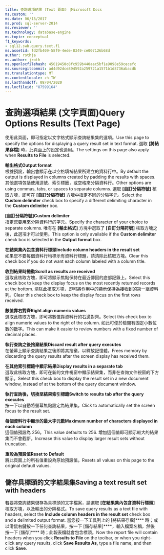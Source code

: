 ```yaml
---
title: 查詢選項結果 (Text 頁面) |Microsoft Docs
ms.custom: ''
ms.date: 06/13/2017
ms.prod: sql-server-2014
ms.reviewer: ''
ms.technology: database-engine
ms.topic: conceptual
f1_keywords:
- sql12.swb.query.text.f1
ms.assetid: fd2fb409-58f9-4ede-8349-ce007126b68d
author: rothja
ms.author: jroth
ms.openlocfilehash: 45019450c8fc959b440aac5bf1e9098e59cecefc
ms.sourcegitcommit: ad4d92dce894592a259721a1571b1d8736abacdb
ms.translationtype: MT
ms.contentlocale: zh-TW
ms.lasthandoff: 08/04/2020
ms.locfileid: "87599164"
---
```

# <a name="query-options-results-text-page"></a><span data-ttu-id="867e8-102">查詢選項結果 (文字頁面)</span><span class="sxs-lookup"><span data-stu-id="867e8-102">Query Options Results (Text Page)</span></span>
  <span data-ttu-id="867e8-103">使用此頁面，即可指定以文字格式顯示查詢結果集的選項。</span><span class="sxs-lookup"><span data-stu-id="867e8-103">Use this page to specify the options for displaying a query result set in text format.</span></span> <span data-ttu-id="867e8-104">選取 **[將結果存檔]** 時，此頁面上的設定也適用。</span><span class="sxs-lookup"><span data-stu-id="867e8-104">The settings on this page also apply when **Results to File** is selected.</span></span>  
  
 <span data-ttu-id="867e8-105">**輸出格式**</span><span class="sxs-lookup"><span data-stu-id="867e8-105">**Output format**</span></span>  
 <span data-ttu-id="867e8-106">根據預設，輸出會顯示在以空格填補結果所建立的資料行中。</span><span class="sxs-lookup"><span data-stu-id="867e8-106">By default the output is displayed in columns created by padding the results with spaces.</span></span> <span data-ttu-id="867e8-107">其他選項包括使用逗號、索引標籤，或空格來分隔資料行。</span><span class="sxs-lookup"><span data-stu-id="867e8-107">Other options are using commas, tabs, or spaces to separate columns.</span></span> <span data-ttu-id="867e8-108">選取 **[自訂分隔符號]** 核取方塊，即可在 **[自訂分隔符號]** 方塊中指定不同的分隔字元。</span><span class="sxs-lookup"><span data-stu-id="867e8-108">Select the **Custom delimiter** check box to specify a different delimiting character in the **Custom delimiter** box.</span></span>  
  
 <span data-ttu-id="867e8-109">**[自訂分隔符號]**</span><span class="sxs-lookup"><span data-stu-id="867e8-109">**Custom delimiter**</span></span>  
 <span data-ttu-id="867e8-110">指定您要用來分隔資料行的字元。</span><span class="sxs-lookup"><span data-stu-id="867e8-110">Specify the character of your choice to separate columns.</span></span> <span data-ttu-id="867e8-111">唯有在 **[輸出格式]** 方塊中選取了 **[自訂分隔符號]** 核取方塊之後，此選項才可以使用。</span><span class="sxs-lookup"><span data-stu-id="867e8-111">This option is only available if the **Custom delimiter** check box is selected in the **Output format** box.</span></span>  
  
 <span data-ttu-id="867e8-112">**在結果集內包含資料行標頭**</span><span class="sxs-lookup"><span data-stu-id="867e8-112">**Include column headers in the result set**</span></span>  
 <span data-ttu-id="867e8-113">如果您不要每個資料行均標示有資料行標題，請清除此核取方塊。</span><span class="sxs-lookup"><span data-stu-id="867e8-113">Clear this check box if you do not want each column labeled with a column title.</span></span>  
  
 <span data-ttu-id="867e8-114">**收到結果時捲動**</span><span class="sxs-lookup"><span data-stu-id="867e8-114">**Scroll as results are received**</span></span>  
 <span data-ttu-id="867e8-115">選取此核取方塊，即可將顯示焦點保持在最近傳回的底部記錄上。</span><span class="sxs-lookup"><span data-stu-id="867e8-115">Select this check box to keep the display focus on the most recently returned records at the bottom.</span></span> <span data-ttu-id="867e8-116">清除此核取方塊，即可將作用中的顯示保持為接收到的第一組資料列。</span><span class="sxs-lookup"><span data-stu-id="867e8-116">Clear this check box to keep the display focus on the first rows received.</span></span>  
  
 <span data-ttu-id="867e8-117">**數值靠右對齊**</span><span class="sxs-lookup"><span data-stu-id="867e8-117">**Right align numeric values**</span></span>  
 <span data-ttu-id="867e8-118">選取此核取方塊，即可將數值靠資料行的右邊對齊。</span><span class="sxs-lookup"><span data-stu-id="867e8-118">Select this check box to align numeric values to the right of the column.</span></span> <span data-ttu-id="867e8-119">如此可便於檢閱有固定小數位數的數字。</span><span class="sxs-lookup"><span data-stu-id="867e8-119">This can make it easier to review numbers with a fixed number of decimal places.</span></span>  
  
 <span data-ttu-id="867e8-120">**執行查詢之後捨棄結果**</span><span class="sxs-lookup"><span data-stu-id="867e8-120">**Discard result after query executes**</span></span>  
 <span data-ttu-id="867e8-121">在螢幕上顯示查詢結果之後即將其捨棄，以釋放記憶體。</span><span class="sxs-lookup"><span data-stu-id="867e8-121">Frees memory by discarding the query results after the screen display has received them.</span></span>  
  
 <span data-ttu-id="867e8-122">**在其他索引標籤中顯示結果**</span><span class="sxs-lookup"><span data-stu-id="867e8-122">**Display results in a separate tab**</span></span>  
 <span data-ttu-id="867e8-123">選取此核取方塊，即可在新的文件視窗中顯示結果集，而非在查詢文件視窗的下方顯示。</span><span class="sxs-lookup"><span data-stu-id="867e8-123">Select this check box to display the result set in a new document window, instead of at the bottom of the query document window.</span></span>  
  
 <span data-ttu-id="867e8-124">**執行查詢後，切換至結果索引標籤**</span><span class="sxs-lookup"><span data-stu-id="867e8-124">**Switch to results tab after the query executes**</span></span>  
 <span data-ttu-id="867e8-125">按一下以自動將螢幕焦點設定為結果集。</span><span class="sxs-lookup"><span data-stu-id="867e8-125">Click to automatically set the screen focus to the result set.</span></span>  
  
 <span data-ttu-id="867e8-126">**每個資料行中顯示的最大字元數**</span><span class="sxs-lookup"><span data-stu-id="867e8-126">**Maximum number of characters displayed in each column**</span></span>  
 <span data-ttu-id="867e8-127">這個值預設為 256。</span><span class="sxs-lookup"><span data-stu-id="867e8-127">This value defaults to 256.</span></span> <span data-ttu-id="867e8-128">增加這個值即可顯示較大的結果集而不會截斷。</span><span class="sxs-lookup"><span data-stu-id="867e8-128">Increase this value to display larger result sets without truncation.</span></span>  
  
 <span data-ttu-id="867e8-129">**重設為預設值**</span><span class="sxs-lookup"><span data-stu-id="867e8-129">**Reset to Default**</span></span>  
 <span data-ttu-id="867e8-130">將此頁面上的所有值重設為原始預設值。</span><span class="sxs-lookup"><span data-stu-id="867e8-130">Resets all values on this page to the original default values.</span></span>  
  
## <a name="saving-a-text-result-set-with-headers"></a><span data-ttu-id="867e8-131">儲存具標頭的文字結果集</span><span class="sxs-lookup"><span data-stu-id="867e8-131">Saving a text result set with headers</span></span>  
 <span data-ttu-id="867e8-132">若要將查詢結果儲存為具標頭的文字檔案，請選取 **[在結果集內包含資料行標頭]** 核取方塊，以及輸出的分隔格式。</span><span class="sxs-lookup"><span data-stu-id="867e8-132">To save query results as a text file with headers, select the **Include column headers in the result set** check box and a delimited output format.</span></span> <span data-ttu-id="867e8-133">當您按一下工具列上的 [將結果存檔]\*\*\*\* 時；或以滑鼠右鍵按一下任何查詢結果，按一下 [儲存結果]\*\*\*\*，輸入檔案名稱，然後按一下 [儲存]\*\*\*\* 時；此報表檔就會包含標頭。</span><span class="sxs-lookup"><span data-stu-id="867e8-133">Now the report file will contain headers when you click **Results to File** on the toolbar, or when you right-click any query results, click **Save Results As**, type a file name, and then click **Save**.</span></span>  
  
  
